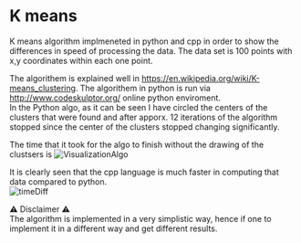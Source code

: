 # K means 

K means algorithm implmeneted in python and cpp in order to show the differences in speed of processing the data.
The data set is 100 points with x,y coordinates within each one point.

The algorithem is explained well in https://en.wikipedia.org/wiki/K-means_clustering.
The algorithem in python is run via http://www.codeskulptor.org/ online python enviroment.</br>
In the Python algo, as it can be seen I have circled the centers of the clusters that were found and after apporx. 12 iterations of the algorithm stopped since the center of the clusters stopped changing significantly.

The time that it took for the algo to finish without the drawing of the clustsers is 
![VisualizationAlgo](https://user-images.githubusercontent.com/15849186/77537448-ccee0980-6ea6-11ea-9397-bd12d95a9432.PNG)

It is clearly seen that the cpp language is much faster in computing that data compared to python.</br>
![timeDiff](https://user-images.githubusercontent.com/15849186/77539537-34f21f00-6eaa-11ea-8467-48067713b050.PNG)

:warning: Disclaimer :warning:</br>
The algorithm is implemented in a very simplistic way, hence if one to implement it in a different way and get different results.


